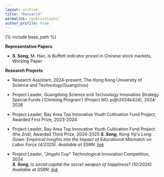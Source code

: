 ```yaml
---
layout: archive	
title: "Research"
permalink: /publications/
author_profile: true	  
---
```


{% include base_path %}

**Representative Papers**

- **S. Song**, M. Han, Is Buffett indicator priced in Chinese stock markets, Working Paper




**Research Projects**

-  Research Assistant, 2024-present, The Hong Kong University of Science and Technology(Guangzhou) <br>

-  Project Leader, Guangdong Science and Technology Innovation Strategy Special Funds (‘Climbing Program’) (Project NO. pdjh2024b424), 2024-2026 

-  Project Leader, Bay Area Top Innovative Youth Cultivation Fund Project, Awarded First Prize, 2023-2024 

- Project Leader, Bay Area Top Innovative Youth Cultivation Fund Project (the 2nd), Awarded Third Prize, 2024-2025
  ***S. Song**, Kong Yiji's Long Gown: Empirical Insights into the Impact of Educational Mismatch on Labor Force (4/2025). Available at SSRN: [link](https://papers.ssrn.com/sol3/papers.cfm?abstract_id=5207978)*
  
-  Project Leader, "Jingshi Cup" Technological Innovation Competition, 2024 <br>
   ***S. Song**, Is social capital the secret weapon of happiness? (10/2024). Available at SSRN: [link](https://papers.ssrn.com/sol3/papers.cfm?abstract_id=4994129)*
  
  
